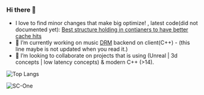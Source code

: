 ### Hi there 👋

- I love to find minor changes that make big optimize! , latest code(did not documented yet): [Best structure holding in contianers to have better cache hits ](https://gist.github.com/SC-One/328f3b0e6d75b5454d18b7e9bbda45fd)
- 🔭 I’m currently working on music [DRM]([https://www.google.com](https://en.wikipedia.org/wiki/Digital_rights_management) "Digital rights management") backend on client(C++) - (this line maybe is not updated when you read it.)
- 👯 I’m looking to collaborate on projects that is using (Unreal | 3d concepts | low latency concepts) & modern C++ (>14). 

 
![Top Langs](https://github-readme-stats.vercel.app/api/top-langs/?username=sc-one&layout=compact&show_icons=true) 

![SC-One](https://github-readme-stats.vercel.app/api?username=SC-One&show_icons=true&theme=shades-of-purple)


<!--
### 🤔 I’m looking for a C++ job vacancy.(remote positions).
**SC-One/SC-One** is a ✨ _special_ ✨ repository because its `README.md` (this file) appears on your GitHub profile.

Here are some ideas to get you started:

- 🌱 I’m currently learning Ultra low latency topics in C++ , Unreal Engine 5  and Germany language.
- 🔭 I’m currently working on ...
- 🌱 I’m currently learning ...
- 👯 I’m looking to collaborate on ...
- 🤔 I’m looking for help with ...
- 💬 Ask me about ...
- 📫 How to reach me: ...
- 😄 Pronouns: ...
- ⚡ Fun fact: ...
[![GitHub Streak](http://github-readme-streak-stats.herokuapp.com?user=Sc-One&theme=dark&hide_border=true)](https://git.io/streak-stats)
-->
